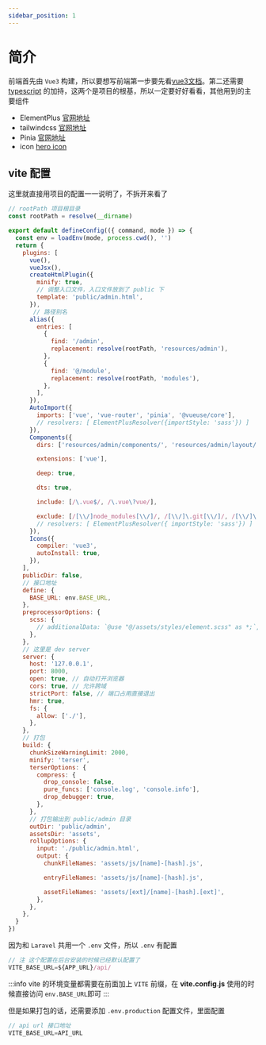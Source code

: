 ```yaml
---
sidebar_position: 1
---
```


# 简介
前端首先由 `Vue3` 构建，所以要想写前端第一步要先看[vue3文档](https://cn.vuejs.org/)。第二还需要 [typescript](https://www.tslang.cn/docs/home.html) 的加持，这两个是项目的根基，所以一定要好好看看，其他用到的主要组件

- ElementPlus [官网地址](https://element-plus.org/)
- tailwindcss [官网地址](https://tailwindcss.com/)
- Pinia [官网地址](https://pinia.vuejs.org/)
- icon [hero icon](https://heroicons.com/)

## vite 配置
这里就直接用项目的配置一一说明了，不拆开来看了

```js title="vite.config.js"
// rootPath 项目根目录
const rootPath = resolve(__dirname)

export default defineConfig(({ command, mode }) => {
  const env = loadEnv(mode, process.cwd(), '')
  return {
    plugins: [
      vue(),
      vueJsx(),
      createHtmlPlugin({
        minify: true,
        // 调整入口文件，入口文件放到了 public 下
        template: 'public/admin.html',
      }),
       // 路径别名
      alias({
        entries: [
          {
            find: '/admin',
            replacement: resolve(rootPath, 'resources/admin'),
          },
          {
            find: '@/module',
            replacement: resolve(rootPath, 'modules'),
          },
        ],
      }),
      AutoImport({
        imports: ['vue', 'vue-router', 'pinia', '@vueuse/core'],
        // resolvers: [ ElementPlusResolver({importStyle: 'sass'}) ]
      }),
      Components({
        dirs: ['resources/admin/components/', 'resources/admin/layout/'],

        extensions: ['vue'],

        deep: true,

        dts: true,

        include: [/\.vue$/, /\.vue\?vue/],

        exclude: [/[\\/]node_modules[\\/]/, /[\\/]\.git[\\/]/, /[\\/]\.nuxt[\\/]/],
        // resolvers: [ ElementPlusResolver({ importStyle: 'sass'}) ]
      }),
      Icons({
        compiler: 'vue3',
        autoInstall: true,
      }),
    ],
    publicDir: false,
    // 接口地址
    define: {
      BASE_URL: env.BASE_URL,
    },
    preprocessorOptions: {
      scss: {
        // additionalData: `@use "@/assets/styles/element.scss" as *;`,
      },
    },
    // 这里是 dev server
    server: {
      host: '127.0.0.1',
      port: 8000,
      open: true, // 自动打开浏览器
      cors: true, // 允许跨域
      strictPort: false, // 端口占用直接退出
      hmr: true,
      fs: {
        allow: ['./'],
      },
    },
    // 打包
    build: {
      chunkSizeWarningLimit: 2000,
      minify: 'terser',
      terserOptions: {
        compress: {
          drop_console: false,
          pure_funcs: ['console.log', 'console.info'],
          drop_debugger: true,
        },
      },
      // 打包输出到 public/admin 目录
      outDir: 'public/admin',
      assetsDir: 'assets',
      rollupOptions: {
        input: './public/admin.html',
        output: {
          chunkFileNames: 'assets/js/[name]-[hash].js',

          entryFileNames: 'assets/js/[name]-[hash].js',

          assetFileNames: 'assets/[ext]/[name]-[hash].[ext]',
        },
      },
    },
  }
})
```

因为和 `Laravel` 共用一个 `.env` 文件，所以 `.env` 有配置
```js
// 注 这个配置在后台安装的时候已经默认配置了
VITE_BASE_URL=${APP_URL}/api/
```
:::info
vite 的环境变量都需要在前面加上 `VITE` 前缀，在 **vite.config.js** 使用的时候直接访问 `env.BASE_URL`即可
:::

但是如果打包的话，还需要添加 `.env.production` 配置文件，里面配置
```js
// api url 接口地址
VITE_BASE_URL=API_URL 
```
